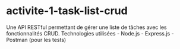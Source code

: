 # activite-1-task-list-crud
Une API RESTful permettant de gérer une liste de tâches avec les fonctionnalités CRUD.  Technologies utilisées - Node.js - Express.js - Postman (pour les tests)
